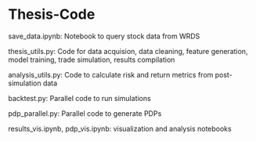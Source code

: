 # Thesis-Code

save_data.ipynb: Notebook to query stock data from WRDS

thesis_utils.py: Code for data acquision, data cleaning, feature generation, model training, trade simulation, results compilation

analysis_utils.py: Code to calculate risk and return metrics from post-simulation data

backtest.py: Parallel code to run simulations

pdp_parallel.py: Parallel code to generate PDPs

results_vis.ipynb, pdp_vis.ipynb: visualization and analysis notebooks
